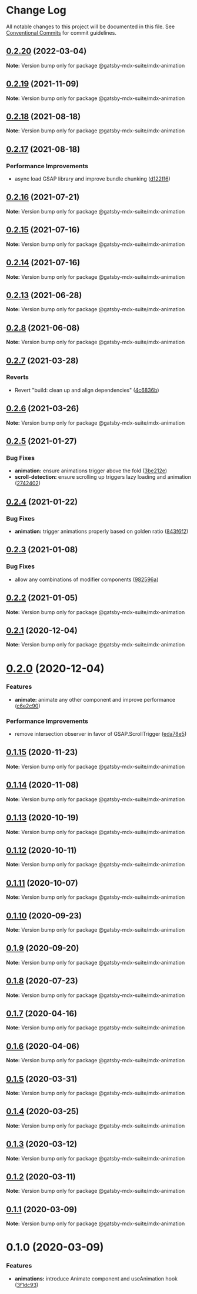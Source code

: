 # Change Log

All notable changes to this project will be documented in this file.
See [Conventional Commits](https://conventionalcommits.org) for commit guidelines.

## [0.2.20](https://github.com/axe312ger/gatsby-mdx-suite/compare/@gatsby-mdx-suite/mdx-animation@0.2.19...@gatsby-mdx-suite/mdx-animation@0.2.20) (2022-03-04)

**Note:** Version bump only for package @gatsby-mdx-suite/mdx-animation





## [0.2.19](https://github.com/axe312ger/gatsby-mdx-suite/compare/@gatsby-mdx-suite/mdx-animation@0.2.18...@gatsby-mdx-suite/mdx-animation@0.2.19) (2021-11-09)

**Note:** Version bump only for package @gatsby-mdx-suite/mdx-animation





## [0.2.18](https://github.com/axe312ger/gatsby-mdx-suite/compare/@gatsby-mdx-suite/mdx-animation@0.2.17...@gatsby-mdx-suite/mdx-animation@0.2.18) (2021-08-18)

**Note:** Version bump only for package @gatsby-mdx-suite/mdx-animation





## [0.2.17](https://github.com/axe312ger/gatsby-mdx-suite/compare/@gatsby-mdx-suite/mdx-animation@0.2.16...@gatsby-mdx-suite/mdx-animation@0.2.17) (2021-08-18)


### Performance Improvements

* async load GSAP library and improve bundle chunking ([d122ff6](https://github.com/axe312ger/gatsby-mdx-suite/commit/d122ff61d5363354fb482f820848c1204c13ddb2))





## [0.2.16](https://github.com/axe312ger/gatsby-mdx-suite/compare/@gatsby-mdx-suite/mdx-animation@0.2.15...@gatsby-mdx-suite/mdx-animation@0.2.16) (2021-07-21)

**Note:** Version bump only for package @gatsby-mdx-suite/mdx-animation





## [0.2.15](https://github.com/axe312ger/gatsby-mdx-suite/compare/@gatsby-mdx-suite/mdx-animation@0.2.14...@gatsby-mdx-suite/mdx-animation@0.2.15) (2021-07-16)

**Note:** Version bump only for package @gatsby-mdx-suite/mdx-animation





## [0.2.14](https://github.com/axe312ger/gatsby-mdx-suite/compare/@gatsby-mdx-suite/mdx-animation@0.2.13...@gatsby-mdx-suite/mdx-animation@0.2.14) (2021-07-16)

**Note:** Version bump only for package @gatsby-mdx-suite/mdx-animation





## [0.2.13](https://github.com/axe312ger/gatsby-mdx-suite/compare/@gatsby-mdx-suite/mdx-animation@0.2.12...@gatsby-mdx-suite/mdx-animation@0.2.13) (2021-06-28)

**Note:** Version bump only for package @gatsby-mdx-suite/mdx-animation





## [0.2.8](https://github.com/axe312ger/gatsby-mdx-suite/compare/@gatsby-mdx-suite/mdx-animation@0.2.7...@gatsby-mdx-suite/mdx-animation@0.2.8) (2021-06-08)

**Note:** Version bump only for package @gatsby-mdx-suite/mdx-animation





## [0.2.7](https://github.com/axe312ger/gatsby-mdx-suite/compare/@gatsby-mdx-suite/mdx-animation@0.2.6...@gatsby-mdx-suite/mdx-animation@0.2.7) (2021-03-28)


### Reverts

* Revert "build: clean up and align dependencies" ([4c6836b](https://github.com/axe312ger/gatsby-mdx-suite/commit/4c6836b3b3acb1cde4498b5608e2c179676d91c0))





## [0.2.6](https://github.com/axe312ger/gatsby-mdx-suite/compare/@gatsby-mdx-suite/mdx-animation@0.2.5...@gatsby-mdx-suite/mdx-animation@0.2.6) (2021-03-26)

**Note:** Version bump only for package @gatsby-mdx-suite/mdx-animation





## [0.2.5](https://github.com/axe312ger/gatsby-mdx-suite/compare/@gatsby-mdx-suite/mdx-animation@0.2.4...@gatsby-mdx-suite/mdx-animation@0.2.5) (2021-01-27)


### Bug Fixes

* **animation:** ensure animations trigger above the fold ([3be212e](https://github.com/axe312ger/gatsby-mdx-suite/commit/3be212ed9a5e8aa420ce87756ae1d397c387a469))
* **scroll-detection:** ensure scrolling up triggers lazy loading and animation ([2742402](https://github.com/axe312ger/gatsby-mdx-suite/commit/27424028b96fd691b4dcd644a461797e3f272a97))





## [0.2.4](https://github.com/axe312ger/gatsby-mdx-suite/compare/@gatsby-mdx-suite/mdx-animation@0.2.3...@gatsby-mdx-suite/mdx-animation@0.2.4) (2021-01-22)


### Bug Fixes

* **animation:** trigger animations properly based on golden ratio ([843f6f2](https://github.com/axe312ger/gatsby-mdx-suite/commit/843f6f24e41b53ba9f80c8632406ce8e8916a3dc))





## [0.2.3](https://github.com/axe312ger/gatsby-mdx-suite/compare/@gatsby-mdx-suite/mdx-animation@0.2.2...@gatsby-mdx-suite/mdx-animation@0.2.3) (2021-01-08)


### Bug Fixes

* allow any combinations of modifier components ([982596a](https://github.com/axe312ger/gatsby-mdx-suite/commit/982596aeee2435efac2cb4ab069cc4a286341773))





## [0.2.2](https://github.com/axe312ger/gatsby-mdx-suite/compare/@gatsby-mdx-suite/mdx-animation@0.2.1...@gatsby-mdx-suite/mdx-animation@0.2.2) (2021-01-05)

**Note:** Version bump only for package @gatsby-mdx-suite/mdx-animation





## [0.2.1](https://github.com/axe312ger/gatsby-mdx-suite/compare/@gatsby-mdx-suite/mdx-animation@0.2.0...@gatsby-mdx-suite/mdx-animation@0.2.1) (2020-12-04)

**Note:** Version bump only for package @gatsby-mdx-suite/mdx-animation





# [0.2.0](https://github.com/axe312ger/gatsby-mdx-suite/compare/@gatsby-mdx-suite/mdx-animation@0.1.15...@gatsby-mdx-suite/mdx-animation@0.2.0) (2020-12-04)


### Features

* **animate:** animate any other component and improve performance ([c6e2c90](https://github.com/axe312ger/gatsby-mdx-suite/commit/c6e2c90bb13d29ff5e8b444f7f6d5b36800ab994))


### Performance Improvements

* remove intersection observer in favor of GSAP.ScrollTrigger ([eda78e5](https://github.com/axe312ger/gatsby-mdx-suite/commit/eda78e503285714a1d8c0a7a735d2e452feb54b5))





## [0.1.15](https://github.com/axe312ger/gatsby-mdx-suite/compare/@gatsby-mdx-suite/mdx-animation@0.1.14...@gatsby-mdx-suite/mdx-animation@0.1.15) (2020-11-23)

**Note:** Version bump only for package @gatsby-mdx-suite/mdx-animation





## [0.1.14](https://github.com/axe312ger/gatsby-mdx-suite/compare/@gatsby-mdx-suite/mdx-animation@0.1.13...@gatsby-mdx-suite/mdx-animation@0.1.14) (2020-11-08)

**Note:** Version bump only for package @gatsby-mdx-suite/mdx-animation





## [0.1.13](https://github.com/axe312ger/gatsby-mdx-suite/compare/@gatsby-mdx-suite/mdx-animation@0.1.12...@gatsby-mdx-suite/mdx-animation@0.1.13) (2020-10-19)

**Note:** Version bump only for package @gatsby-mdx-suite/mdx-animation





## [0.1.12](https://github.com/axe312ger/gatsby-mdx-suite/compare/@gatsby-mdx-suite/mdx-animation@0.1.11...@gatsby-mdx-suite/mdx-animation@0.1.12) (2020-10-11)

**Note:** Version bump only for package @gatsby-mdx-suite/mdx-animation





## [0.1.11](https://github.com/axe312ger/gatsby-mdx-suite/compare/@gatsby-mdx-suite/mdx-animation@0.1.10...@gatsby-mdx-suite/mdx-animation@0.1.11) (2020-10-07)

**Note:** Version bump only for package @gatsby-mdx-suite/mdx-animation





## [0.1.10](https://github.com/axe312ger/gatsby-mdx-suite/compare/@gatsby-mdx-suite/mdx-animation@0.1.9...@gatsby-mdx-suite/mdx-animation@0.1.10) (2020-09-23)

**Note:** Version bump only for package @gatsby-mdx-suite/mdx-animation





## [0.1.9](https://github.com/axe312ger/gatsby-mdx-suite/compare/@gatsby-mdx-suite/mdx-animation@0.1.8...@gatsby-mdx-suite/mdx-animation@0.1.9) (2020-09-20)

**Note:** Version bump only for package @gatsby-mdx-suite/mdx-animation





## [0.1.8](https://github.com/axe312ger/gatsby-mdx-suite/compare/@gatsby-mdx-suite/mdx-animation@0.1.7...@gatsby-mdx-suite/mdx-animation@0.1.8) (2020-07-23)

**Note:** Version bump only for package @gatsby-mdx-suite/mdx-animation





## [0.1.7](https://github.com/axe312ger/gatsby-suite-mdx/compare/@gatsby-mdx-suite/mdx-animation@0.1.6...@gatsby-mdx-suite/mdx-animation@0.1.7) (2020-04-16)

**Note:** Version bump only for package @gatsby-mdx-suite/mdx-animation





## [0.1.6](https://github.com/axe312ger/gatsby-suite-mdx/compare/@gatsby-mdx-suite/mdx-animation@0.1.5...@gatsby-mdx-suite/mdx-animation@0.1.6) (2020-04-06)

**Note:** Version bump only for package @gatsby-mdx-suite/mdx-animation





## [0.1.5](https://github.com/axe312ger/gatsby-suite-mdx/compare/@gatsby-mdx-suite/mdx-animation@0.1.4...@gatsby-mdx-suite/mdx-animation@0.1.5) (2020-03-31)

**Note:** Version bump only for package @gatsby-mdx-suite/mdx-animation





## [0.1.4](https://github.com/axe312ger/gatsby-suite-mdx/compare/@gatsby-mdx-suite/mdx-animation@0.1.3...@gatsby-mdx-suite/mdx-animation@0.1.4) (2020-03-25)

**Note:** Version bump only for package @gatsby-mdx-suite/mdx-animation





## [0.1.3](https://github.com/axe312ger/gatsby-suite-mdx/compare/@gatsby-mdx-suite/mdx-animation@0.1.2...@gatsby-mdx-suite/mdx-animation@0.1.3) (2020-03-12)

**Note:** Version bump only for package @gatsby-mdx-suite/mdx-animation





## [0.1.2](https://github.com/axe312ger/gatsby-suite-mdx/compare/@gatsby-mdx-suite/mdx-animation@0.1.1...@gatsby-mdx-suite/mdx-animation@0.1.2) (2020-03-11)

**Note:** Version bump only for package @gatsby-mdx-suite/mdx-animation





## [0.1.1](https://github.com/axe312ger/gatsby-mdx-suite/compare/@gatsby-mdx-suite/mdx-animation@0.1.0...@gatsby-mdx-suite/mdx-animation@0.1.1) (2020-03-09)

**Note:** Version bump only for package @gatsby-mdx-suite/mdx-animation





# 0.1.0 (2020-03-09)


### Features

* **animations:** introduce Animate component and useAnimation hook ([3f1dc93](https://github.com/axe312ger/gatsby-mdx-suite/commit/3f1dc93ce4e2f57718c8f94a9f96aadc6b94014b))
